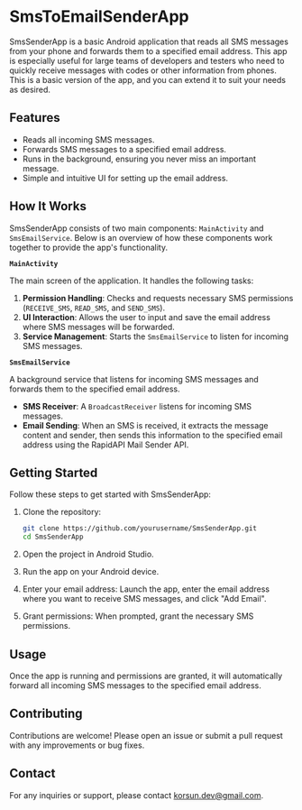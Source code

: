 # SmsToEmailSenderApp

SmsSenderApp is a basic Android application that reads all SMS messages from your phone and forwards them to a specified email address. This app is especially useful for large teams of developers and testers who need to quickly receive messages with codes or other information from phones. This is a basic version of the app, and you can extend it to suit your needs as desired.

## Features

- Reads all incoming SMS messages.
- Forwards SMS messages to a specified email address.
- Runs in the background, ensuring you never miss an important message.
- Simple and intuitive UI for setting up the email address.

## How It Works

SmsSenderApp consists of two main components: `MainActivity` and `SmsEmailService`. Below is an overview of how these components work together to provide the app's functionality.

**`MainActivity`**

The main screen of the application. It handles the following tasks:

1. **Permission Handling**: Checks and requests necessary SMS permissions (`RECEIVE_SMS`, `READ_SMS`, and `SEND_SMS`).
2. **UI Interaction**: Allows the user to input and save the email address where SMS messages will be forwarded.
3. **Service Management**: Starts the `SmsEmailService` to listen for incoming SMS messages.

**`SmsEmailService`**

A background service that listens for incoming SMS messages and forwards them to the specified email address.

- **SMS Receiver**: A `BroadcastReceiver` listens for incoming SMS messages.
- **Email Sending**: When an SMS is received, it extracts the message content and sender, then sends this information to the specified email address using the RapidAPI Mail Sender API.

## Getting Started

Follow these steps to get started with SmsSenderApp:

1. Clone the repository:
   ```sh
   git clone https://github.com/yourusername/SmsSenderApp.git
   cd SmsSenderApp
2. Open the project in Android Studio.

3. Run the app on your Android device.

4. Enter your email address: Launch the app, enter the email address where you want to receive SMS messages, and click "Add Email".

5. Grant permissions: When prompted, grant the necessary SMS permissions.

## Usage
Once the app is running and permissions are granted, it will automatically forward all incoming SMS messages to the specified email address.

## Contributing
Contributions are welcome! Please open an issue or submit a pull request with any improvements or bug fixes.

## Contact
For any inquiries or support, please contact  korsun.dev@gmail.com.
